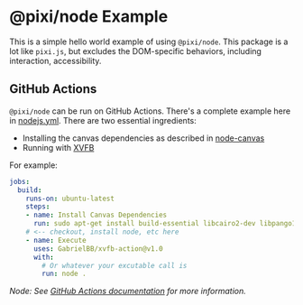 # @pixi/node Example

This is a simple hello world example of using `@pixi/node`. This package is a lot like `pixi.js`, but excludes 
the DOM-specific behaviors, including interaction, accessibility.

## GitHub Actions

`@pixi/node` can be run on GitHub Actions. There's a complete example here in [nodejs.yml](./.github/workflows/nodejs.yml). There are two essential ingredients:

* Installing the canvas dependencies as described in [node-canvas](https://github.com/Automattic/node-canvas)
* Running with [XVFB](https://github.com/GabrielBB/xvfb-action)

For example:

```yml
jobs:
  build:
    runs-on: ubuntu-latest
    steps:
    - name: Install Canvas Dependencies
      run: sudo apt-get install build-essential libcairo2-dev libpango1.0-dev libjpeg-dev libgif-dev librsvg2-dev
    # <-- checkout, install node, etc here
    - name: Execute
      uses: GabrielBB/xvfb-action@v1.0
      with:
        # Or whatever your excutable call is
        run: node .
```

_Node: See [GitHub Actions documentation](https://docs.github.com/actions) for more information._
